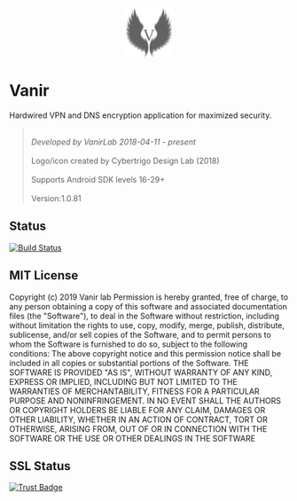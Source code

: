 <p align="center">
  <img alt="VanirLab" src="https://github.com/VanirLab/vanir-android/blob/master/logo_backdrop.png" height="90" />
</p>


# Vanir
Hardwired VPN and DNS encryption application for maximized security.



> <br/>*Developed by VanirLab 2018-04-11 - present* <br/>
> <br/>Logo/icon created by Cybertrigo Design Lab (2018)<br/>
> <br/>Supports Android SDK levels 16-29+<br/>
> <br/>Version:1.0.81<br/>


## Status
[![Build Status](https://travis-ci.org/VanirLab/Vanir-android.svg?branch=master)](https://travis-ci.org/VanirLab/Vanir-android)




## MIT License
Copyright (c) 2019 Vanir lab
Permission is hereby granted, free of charge, to any person obtaining a copy
of this software and associated documentation files (the "Software"), to deal
in the Software without restriction, including without limitation the rights
to use, copy, modify, merge, publish, distribute, sublicense, and/or sell
copies of the Software, and to permit persons to whom the Software is
furnished to do so, subject to the following conditions:
The above copyright notice and this permission notice shall be included in all
copies or substantial portions of the Software.
THE SOFTWARE IS PROVIDED "AS IS", WITHOUT WARRANTY OF ANY KIND, EXPRESS OR
IMPLIED, INCLUDING BUT NOT LIMITED TO THE WARRANTIES OF MERCHANTABILITY,
FITNESS FOR A PARTICULAR PURPOSE AND NONINFRINGEMENT. IN NO EVENT SHALL THE
AUTHORS OR COPYRIGHT HOLDERS BE LIABLE FOR ANY CLAIM, DAMAGES OR OTHER
LIABILITY, WHETHER IN AN ACTION OF CONTRACT, TORT OR OTHERWISE, ARISING FROM,
OUT OF OR IN CONNECTION WITH THE SOFTWARE OR THE USE OR OTHER DEALINGS IN THE
SOFTWARE

## SSL Status

[![Trust Badge](https://trustlock.co/wp-content/uploads/2019/01/ssl-checkout-trust-seal.png)](https://trustlock.co)

